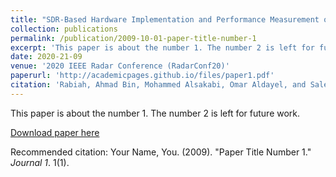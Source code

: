 ```yaml
---
title: "SDR-Based Hardware Implementation and Performance Measurement of Transmit Beampattern Design Algorithms"
collection: publications
permalink: /publication/2009-10-01-paper-title-number-1
excerpt: 'This paper is about the number 1. The number 2 is left for future work.'
date: 2020-21-09
venue: '2020 IEEE Radar Conference (RadarConf20)'
paperurl: 'http://academicpages.github.io/files/paper1.pdf'
citation: 'Rabiah, Ahmad Bin, Mohammed Alsakabi, Omar Aldayel, and Saleh Alshebeili. &quot;SDR-Based Hardware Implementation and Performance Measurement of Transmit Beampattern Design Algorithms. In &quot; <i>2020 IEEE Radar Conference (RadarConf20)</i>. IEEE, 2020.'
---
```

This paper is about the number 1. The number 2 is left for future work.

[Download paper here](http://academicpages.github.io/files/paper1.pdf)

Recommended citation: Your Name, You. (2009). "Paper Title Number 1." <i>Journal 1</i>. 1(1).
